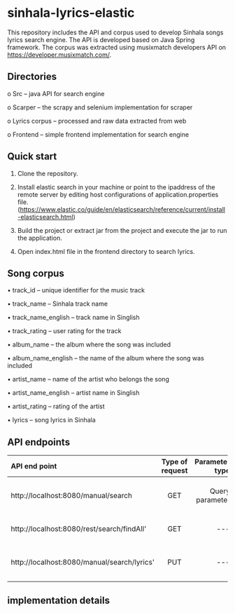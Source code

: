 # sinhala-lyrics-elastic
This repository includes the API and corpus used to develop Sinhala songs lyrics search engine. The API is developed based on Java Spring framework. The corpus was extracted using musixmatch developers API on https://developer.musixmatch.com/.
## Directories
o	Src – java API for search engine

o	Scarper – the scrapy and selenium implementation for scraper

o	Lyrics corpus – processed and raw data extracted from web

o	Frontend – simple frontend implementation for search engine

## Quick start
1. Clone the repository.

2. Install elastic search in your machine or point to the ipaddress of the remote server by editing host configurations of application.properties file. (https://www.elastic.co/guide/en/elasticsearch/reference/current/install-elasticsearch.html) 

3. Build the project or extract jar from the project and execute the jar to run the application.

4. Open index.html file in the frontend directory to search lyrics.
## Song corpus
•	track_id – unique identifier for the music track

•	track_name – Sinhala track name

•	track_name_english – track name in Singlish

•	track_rating – user rating for the track

•	album_name – the album where the song was included

•	album_name_english – the name of the album where the song was included

•	artist_name – name of the artist who belongs the song

•	artist_name_english – artist name in Singlish

•	artist_rating – rating of the artist

•	lyrics – song lyrics in Sinhala

## API endpoints

| API end point       | Type of request     | Parameter type   |   Example  |Description |
| :------------- | :----------: | -----------: |----------- | -----------: |
|  http://localhost:8080/manual/search | GET | Query parameter    | http://localhost:8080/manual/search?id= අම්මා | Retrive lyrics realted to user query|
|http://localhost:8080/rest/search/findAll' | GET |  ---  |http://localhost:8080/rest/search/findAll' | Retrive all the lyrics in the corpus |
|http://localhost:8080/manual/search/lyrics'|PUT|---   |http://localhost:8080/manual/search/lyrics'| Add lyrics to the elastic database|
## implementation details

